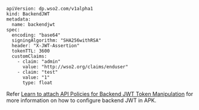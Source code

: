 ```
apiVersion: dp.wso2.com/v1alpha1
kind: BackendJWT
metadata:
  name: backendjwt
spec:
  encoding: "base64"
  signingAlgorithm: "SHA256withRSA"
  header: "X-JWT-Assertion"
  tokenTTL: 3600
  customClaims:
    - claim: "admin"
      value: "http://wso2.org/claims/enduser"
    - claim: "test"
      value: "1"
      type: float
```

Refer [Learn to attach API Policies for Backend JWT Token Manipulation](../../create-api/create-and-attach-api-policies/backend-jwt-token-manipulation/backend-jwt-token-manipulation-via-crs.md) for more information on how to configure backend JWT in APK.